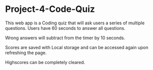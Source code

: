 # Project-4-Code-Quiz

This web app is a Coding quiz that will ask users a series of multiple questions. Users have 60 seconds to answer all questions.

Wrong answers will subtract from the timer by 10 seconds.

Scores are saved with Local storage and can be accessed again upon refreshing the page.

Highscores can be completely cleared. 

